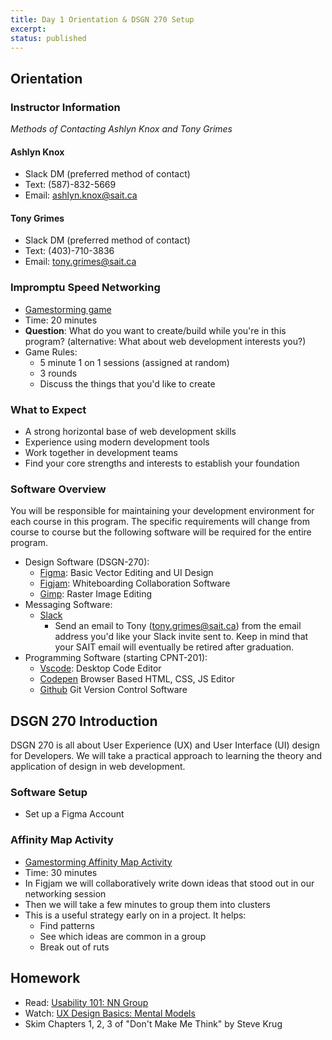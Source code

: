 ```yaml
---
title: Day 1 Orientation & DSGN 270 Setup
excerpt: 
status: published
---
```

## Orientation
### Instructor Information
_Methods of Contacting Ashlyn Knox and Tony Grimes_

#### Ashlyn Knox
- Slack DM (preferred method of contact)
- Text: (587)-832-5669
- Email: ashlyn.knox@sait.ca 

#### Tony Grimes
- Slack DM (preferred method of contact)
- Text: (403)-710-3836
- Email: tony.grimes@sait.ca

### Impromptu Speed Networking
- [Gamestorming game](https://gamestorming.com/impromptu-speed-networking/)
- Time: 20 minutes
- **Question**: What do you want to create/build while you're in this program? (alternative: What about web development interests you?)
- Game Rules:
  - 5 minute 1 on 1 sessions (assigned at random)
  - 3 rounds
  - Discuss the things that you'd like to create

### What to Expect
- A strong horizontal base of web development skills
- Experience using modern development tools
- Work together in development teams
- Find your core strengths and interests to establish your foundation
 
### Software Overview
You will be responsible for maintaining your development environment for each course in this program. The specific requirements will change from course to course but the following software will be required for the entire program.

- Design Software (DSGN-270):
  - [Figma](https://figma.com): Basic Vector Editing and UI Design
  - [Figjam](https://www.figma.com/figjam/): Whiteboarding Collaboration Software 
  - [Gimp](https://www.gimp.org/): Raster Image Editing
- Messaging Software:
  - [Slack](https://slack.com/intl/en-ca/downloads/)
    - Send an email to Tony (tony.grimes@sait.ca) from the email address you'd like your Slack invite sent to. Keep in mind that your SAIT email will eventually be retired after graduation. 
- Programming Software (starting CPNT-201):
  - [Vscode](https://code.visualstudio.com/): Desktop Code Editor
  - [Codepen](https://codepen.io) Browser Based HTML, CSS, JS Editor
  - [Github](https://github.com) Git Version Control Software

## DSGN 270 Introduction

DSGN 270 is all about User Experience (UX) and User Interface (UI) design for Developers. We will take a practical approach to learning the theory and application of design in web development.

### Software Setup
- Set up a Figma Account
### Affinity Map Activity
- [Gamestorming Affinity Map Activity](https://gamestorming.com/?s=affinity+map)
- Time: 30 minutes
- In Figjam we will collaboratively write down ideas that stood out in our networking session
- Then we will take a few minutes to group them into clusters
- This is a useful strategy early on in a project. It helps:
  - Find patterns
  - See which ideas are common in a group
  - Break out of ruts


## Homework
- Read: [Usability 101: NN Group](https://www.nngroup.com/articles/usability-101-introduction-to-usability/)
- Watch: [UX Design Basics: Mental Models](https://www.youtube.com/watch?v=9gM8K4ooavY)
- Skim Chapters 1, 2, 3 of "Don't Make Me Think" by Steve Krug

